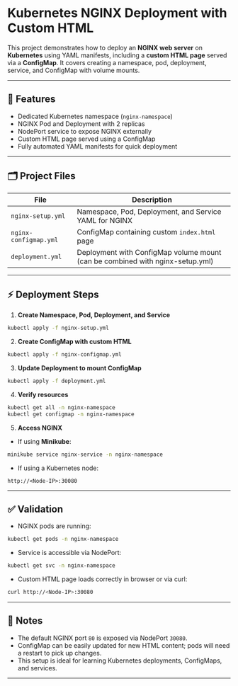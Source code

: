 # Kubernetes NGINX Deployment with Custom HTML

This project demonstrates how to deploy an **NGINX web server** on **Kubernetes** using YAML manifests, including a **custom HTML page** served via a **ConfigMap**. It covers creating a namespace, pod, deployment, service, and ConfigMap with volume mounts.

---

## 🚀 **Features**

* Dedicated Kubernetes namespace (`nginx-namespace`)
* NGINX Pod and Deployment with 2 replicas
* NodePort service to expose NGINX externally
* Custom HTML page served using a ConfigMap
* Fully automated YAML manifests for quick deployment

---

## 🗂️ **Project Files**

| File                  | Description                                                                   |
| --------------------- | ----------------------------------------------------------------------------- |
| `nginx-setup.yml`     | Namespace, Pod, Deployment, and Service YAML for NGINX                        |
| `nginx-configmap.yml` | ConfigMap containing custom `index.html` page                                 |
| `deployment.yml`      | Deployment with ConfigMap volume mount (can be combined with nginx-setup.yml) |

---

## ⚡ **Deployment Steps**

1. **Create Namespace, Pod, Deployment, and Service**

```bash
kubectl apply -f nginx-setup.yml
```

2. **Create ConfigMap with custom HTML**

```bash
kubectl apply -f nginx-configmap.yml
```

3. **Update Deployment to mount ConfigMap**

```bash
kubectl apply -f deployment.yml
```

4. **Verify resources**

```bash
kubectl get all -n nginx-namespace
kubectl get configmap -n nginx-namespace
```

5. **Access NGINX**

* If using **Minikube**:

```bash
minikube service nginx-service -n nginx-namespace
```

* If using a Kubernetes node:

```
http://<Node-IP>:30080
```

---

## ✅ **Validation**

* NGINX pods are running:

```bash
kubectl get pods -n nginx-namespace
```

* Service is accessible via NodePort:

```bash
kubectl get svc -n nginx-namespace
```

* Custom HTML page loads correctly in browser or via curl:

```bash
curl http://<Node-IP>:30080
```

---

## 📌 **Notes**

* The default NGINX port `80` is exposed via NodePort `30080`.
* ConfigMap can be easily updated for new HTML content; pods will need a restart to pick up changes.
* This setup is ideal for learning Kubernetes deployments, ConfigMaps, and services.

---
